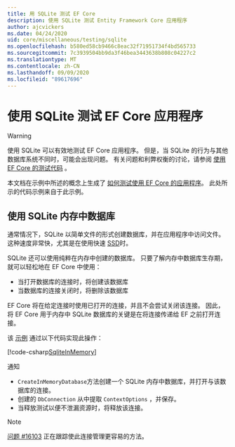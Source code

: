 ```yaml
---
title: 用 SQLite 测试 EF Core
description: 使用 SQLite 测试 Entity Framework Core 应用程序
author: ajcvickers
ms.date: 04/24/2020
uid: core/miscellaneous/testing/sqlite
ms.openlocfilehash: b580ed58cb9466c8eac32f71951734f4bd565733
ms.sourcegitcommit: 7c3939504bb9da3f46bea3443638b808c04227c2
ms.translationtype: MT
ms.contentlocale: zh-CN
ms.lasthandoff: 09/09/2020
ms.locfileid: "89617696"
---
```

# <a name="using-sqlite-to-test-an-ef-core-application"></a>使用 SQLite 测试 EF Core 应用程序

> [!WARNING]
> 使用 SQLite 可以有效地测试 EF Core 应用程序。
> 但是，当 SQLite 的行为与其他数据库系统不同时，可能会出现问题。 有关问题和利弊权衡的讨论，请参阅 [使用 EF Core 的测试代码](xref:core/miscellaneous/testing/index) 。  

本文档在示例中所述的概念上生成了 [如何测试使用 EF Core 的应用程序](xref:core/miscellaneous/testing/testing-sample)。
此处所示的代码示例来自于此示例。

## <a name="using-sqlite-in-memory-databases"></a>使用 SQLite 内存中数据库

通常情况下，SQLite 以简单文件的形式创建数据库，并在应用程序中访问文件。
这种速度非常快，尤其是在使用快速 [SSD](https://en.wikipedia.org/wiki/Solid-state_drive)时。 

SQLite 还可以使用纯粹在内存中创建的数据库。
只要了解内存中数据库生存期，就可以轻松地在 EF Core 中使用：
* 当打开数据库的连接时，将创建该数据库
* 当数据库的连接关闭时，将删除该数据库

EF Core 将在给定连接时使用已打开的连接，并且不会尝试关闭该连接。
因此，将 EF Core 用于内存中 SQLite 数据库的关键是在将连接传递给 EF 之前打开连接。  

该 [示例](xref:core/miscellaneous/testing/testing-sample) 通过以下代码实现此操作：

[!code-csharp[SqliteInMemory](../../../../samples/core/Miscellaneous/Testing/ItemsWebApi/Tests/SqliteInMemoryItemsControllerTest.cs?name=SqliteInMemory)]

通知
* `CreateInMemoryDatabase`方法创建一个 SQLite 内存中数据库，并打开与该数据库的连接。
* 创建的 `DbConnection` 从中提取 `ContextOptions` ，并保存。
* 当释放测试以便不泄漏资源时，将释放该连接。 

> [!NOTE]
> [问题 #16103](https://github.com/dotnet/efcore/issues/16103) 正在跟踪使此连接管理更容易的方法。 
